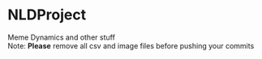 # NLDProject

Meme Dynamics and other stuff  
Note: __Please__ remove all csv and image files before pushing your commits
